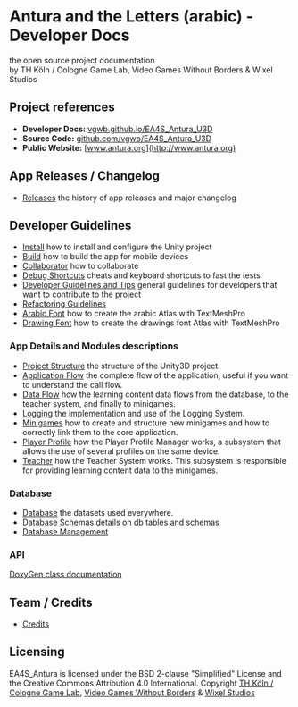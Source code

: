# Antura and the Letters (arabic) - Developer Docs

the open source project documentation  
by TH Köln / Cologne Game Lab, Video Games Without Borders & Wixel Studios

## Project references
- **Developer Docs:**  [vgwb.github.io/EA4S_Antura_U3D](https://vgwb.github.io/EA4S_Antura_U3D/)
- **Source Code:** [github.com/vgwb/EA4S_Antura_U3D](https://github.com/vgwb/EA4S_Antura_U3D/)
- **Public Website:** [www.antura.org](http://www.antura.org)

## App Releases / Changelog
- [Releases](Releases.md) the history of app releases and major changelog

## Developer Guidelines
- [Install](HowTo/INSTALL.md) how to install and configure the Unity project
- [Build](HowTo/Build.md) how to build the app for mobile devices
- [Collaborator](Guidelines/Collaborator.md) how to collaborate
- [Debug Shortcuts](HowTo/DebugShortcuts.md) cheats and keyboard shortcuts to fast the tests
- [Developer Guidelines and Tips](Guidelines/DeveloperGuidelines.md) general guidelines for developers that want to contribute to the project
- [Refactoring Guidelines](Guidelines/RefactoringGuidelines.md)
- [Arabic Font](HowTo/ArabicFont.md) how to create the arabic Atlas with TextMeshPro
- [Drawing Font](HowTo/DrawingsFont.md) how to create the drawings font Atlas with TextMeshPro

### App Details and Modules descriptions
- [Project Structure](Guidelines/ProjectStructure.md) the structure of the Unity3D project.
- [Application Flow](Modules/ApplicationFlow.md) the complete flow of the application, useful if you want to understand the call flow.
- [Data Flow](Modules/DataFlow.md) how the learning content data flows from the database, to the teacher system, and finally to minigames.
- [Logging](Modules/Logging.md) the implementation and use of the Logging System.
- [Minigames](Modules/Minigames.md) how to create and structure new minigames and how to correctly link them to the core application.
- [Player Profile](Modules/PlayerProfile.md) how the Player Profile Manager works, a subsystem that allows the use of several profiles on the same device.
- [Teacher](Modules/Teacher.md) how the Teacher System works. This subsystem is responsible for providing learning content data to the minigames.

###  Database
- [Database](Modules/Database.md) the datasets used everywhere.
- [Database Schemas](Modules/DatabaseSchemas.md) details on db tables and schemas
- [Database Management](Modules/DatabaseManagement.md)

### API
[DoxyGen class documentation](API/index.html)

## Team / Credits
- [Credits](Credits.md)

## Licensing
EA4S_Antura is licensed under the BSD 2-clause "Simplified" License and the Creative Commons Attribution 4.0 International.
Copyright [TH Köln / Cologne Game Lab](http://www.colognegamelab.de/), [Video Games Without Borders](http://vgwb.org) & [Wixel Studios](www.wixelstudios.com)
